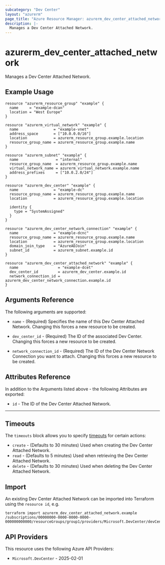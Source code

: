 ```yaml
---
subcategory: "Dev Center"
layout: "azurerm"
page_title: "Azure Resource Manager: azurerm_dev_center_attached_network"
description: |-
  Manages a Dev Center Attached Network.
---
```


# azurerm_dev_center_attached_network

Manages a Dev Center Attached Network.

## Example Usage

```hcl
resource "azurerm_resource_group" "example" {
  name     = "example-dcan"
  location = "West Europe"
}

resource "azurerm_virtual_network" "example" {
  name                = "example-vnet"
  address_space       = ["10.0.0.0/16"]
  location            = azurerm_resource_group.example.location
  resource_group_name = azurerm_resource_group.example.name
}

resource "azurerm_subnet" "example" {
  name                 = "internal"
  resource_group_name  = azurerm_resource_group.example.name
  virtual_network_name = azurerm_virtual_network.example.name
  address_prefixes     = ["10.0.2.0/24"]
}

resource "azurerm_dev_center" "example" {
  name                = "example-dc"
  resource_group_name = azurerm_resource_group.example.name
  location            = azurerm_resource_group.example.location

  identity {
    type = "SystemAssigned"
  }
}

resource "azurerm_dev_center_network_connection" "example" {
  name                = "example-dcnc"
  resource_group_name = azurerm_resource_group.example.name
  location            = azurerm_resource_group.example.location
  domain_join_type    = "AzureADJoin"
  subnet_id           = azurerm_subnet.example.id
}

resource "azurerm_dev_center_attached_network" "example" {
  name                  = "example-dcet"
  dev_center_id         = azurerm_dev_center.example.id
  network_connection_id = azurerm_dev_center_network_connection.example.id
}
```

## Arguments Reference

The following arguments are supported:

* `name` - (Required) Specifies the name of this Dev Center Attached Network. Changing this forces a new resource to be created.

* `dev_center_id` - (Required) The ID of the associated Dev Center. Changing this forces a new resource to be created.

* `network_connection_id` - (Required) The ID of the Dev Center Network Connection you want to attach. Changing this forces a new resource to be created.

## Attributes Reference

In addition to the Arguments listed above - the following Attributes are exported:

* `id` - The ID of the Dev Center Attached Network.

---

## Timeouts

The `timeouts` block allows you to specify [timeouts](https://www.terraform.io/docs/configuration/resources.html#timeouts) for certain actions:

* `create` - (Defaults to 30 minutes) Used when creating the Dev Center Attached Network.
* `read` - (Defaults to 5 minutes) Used when retrieving the Dev Center Attached Network.
* `delete` - (Defaults to 30 minutes) Used when deleting the Dev Center Attached Network.

## Import

An existing Dev Center Attached Network can be imported into Terraform using the `resource id`, e.g.

```shell
terraform import azurerm_dev_center_attached_network.example /subscriptions/00000000-0000-0000-0000-000000000000/resourceGroups/group1/providers/Microsoft.DevCenter/devCenters/dc1/attachedNetworks/et1
```

## API Providers
<!-- This section is generated, changes will be overwritten -->
This resource uses the following Azure API Providers:

* `Microsoft.DevCenter` - 2025-02-01
